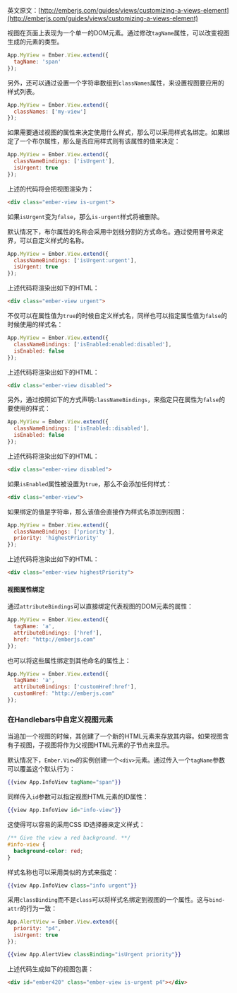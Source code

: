 英文原文：[http://emberjs.com/guides/views/customizing-a-views-element](http://emberjs.com/guides/views/customizing-a-views-element)

视图在页面上表现为一个单一的DOM元素。通过修改`tagName`属性，可以改变视图生成的元素的类型。

```javascript
App.MyView = Ember.View.extend({
  tagName: 'span'
});
```

另外，还可以通过设置一个字符串数组到`classNames`属性，来设置视图要应用的样式列表。

```javascript
App.MyView = Ember.View.extend({
  classNames: ['my-view']
});
```

如果需要通过视图的属性来决定使用什么样式，那么可以采用样式名绑定。如果绑定了一个布尔属性，那么是否应用样式则有该属性的值来决定：

```javascript
App.MyView = Ember.View.extend({
  classNameBindings: ['isUrgent'],
  isUrgent: true
});
```

上述的代码将会把视图渲染为：

```html
<div class="ember-view is-urgent">
```

如果`isUrgent`变为`false`，那么`is-urgent`样式将被删除。

默认情况下，布尔属性的名称会采用中划线分割的方式命名。通过使用冒号来定界，可以自定义样式的名称。

```javascript
App.MyView = Ember.View.extend({
  classNameBindings: ['isUrgent:urgent'],
  isUrgent: true
});
```

上述代码将渲染出如下的HTML：

```html
<div class="ember-view urgent">
```

不仅可以在属性值为`true`的时候自定义样式名，同样也可以指定属性值为`false`的时候使用的样式名：

```javascript
App.MyView = Ember.View.extend({
  classNameBindings: ['isEnabled:enabled:disabled'],
  isEnabled: false
});
```

上述代码将渲染出如下的HTML：

```html
<div class="ember-view disabled">
```

另外，通过按照如下的方式声明`classNameBindings`，来指定只在属性为`false`的要使用的样式：

```javascript
App.MyView = Ember.View.extend({
  classNameBindings: ['isEnabled::disabled'],
  isEnabled: false
});
```

上述代码将渲染出如下的HTML：

```html
<div class="ember-view disabled">
```

如果`isEnabled`属性被设置为`true`，那么不会添加任何样式：

```html
<div class="ember-view">
```

如果绑定的值是字符串，那么该值会直接作为样式名添加到视图：

```javascript
App.MyView = Ember.View.extend({
  classNameBindings: ['priority'],
  priority: 'highestPriority'
});
```

上述代码将渲染出如下的HTML：

```html
<div class="ember-view highestPriority">
```

#### 视图属性绑定

通过`attributeBindings`可以直接绑定代表视图的DOM元素的属性：

```javascript
App.MyView = Ember.View.extend({
  tagName: 'a',
  attributeBindings: ['href'],
  href: "http://emberjs.com"
});
```

也可以将这些属性绑定到其他命名的属性上：

```javascript
App.MyView = Ember.View.extend({
  tagName: 'a',
  attributeBindings: ['customHref:href'],
  customHref: "http://emberjs.com"
});
```

### 在Handlebars中自定义视图元素

当追加一个视图的时候，其创建了一个新的HTML元素来存放其内容。如果视图含有子视图，子视图将作为父视图HTML元素的子节点来显示。

默认情况下，`Ember.View`的实例创建一个`<div>`元素。通过传入一个`tagName`参数可以覆盖这个默认行为：

```handlebars
{{view App.InfoView tagName="span"}}
```

同样传入`id`参数可以指定视图HTML元素的ID属性：

```handlebars
{{view App.InfoView id="info-view"}}
```

这使得可以容易的采用CSS ID选择器来定义样式：

```css
/** Give the view a red background. **/
#info-view {
  background-color: red;
}
```

样式名称也可以采用类似的方式来指定：

```handlebars
{{view App.InfoView class="info urgent"}}
```

采用`classBinding`而不是`class`可以将样式名绑定到视图的一个属性。这与`bind-attr`的行为一致：

```javascript
App.AlertView = Ember.View.extend({
  priority: "p4",
  isUrgent: true
});
```

```handlebars
{{view App.AlertView classBinding="isUrgent priority"}}
```

上述代码生成如下的视图包裹：

```html
<div id="ember420" class="ember-view is-urgent p4"></div>
```
